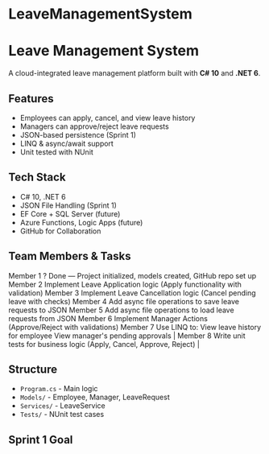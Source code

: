 # LeaveManagementSystem
#  Leave Management System

A cloud-integrated leave management platform built with **C# 10** and **.NET 6**.

##  Features
- Employees can apply, cancel, and view leave history
- Managers can approve/reject leave requests
- JSON-based persistence (Sprint 1)
- LINQ & async/await support
- Unit tested with NUnit

##  Tech Stack
- C# 10, .NET 6
- JSON File Handling (Sprint 1)
- EF Core + SQL Server (future)
- Azure Functions, Logic Apps (future)
- GitHub for Collaboration

## Team Members & Tasks
Member 1	? Done — Project initialized, models created, GitHub repo set up
Member 2	Implement Leave Application logic (Apply functionality with validation)
Member 3	Implement Leave Cancellation logic (Cancel pending leave with checks)
Member 4	Add async file operations to save leave requests to JSON
Member 5	Add async file operations to load leave requests from JSON
Member 6	Implement Manager Actions (Approve/Reject with validations)
Member 7	Use LINQ to:
						View leave history for employee
						View manager's pending approvals |
Member 8	Write unit tests for business logic (Apply, Cancel, Approve, Reject) |

##  Structure
- `Program.cs` - Main logic
- `Models/` - Employee, Manager, LeaveRequest
- `Services/` - LeaveService
- `Tests/` - NUnit test cases

##  Sprint 1 Goal

